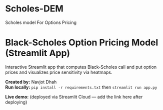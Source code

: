 # Scholes-DEM
Scholes model For Options Pricing 
# Black-Scholes Option Pricing Model (Streamlit App)

Interactive Streamlit app that computes Black-Scholes call and put option prices and visualizes price sensitivity via heatmaps.

**Created by:** Navjot Dhah  
**Run locally:** `pip install -r requirements.txt` then `streamlit run app.py`

**Live demo:** (deployed via Streamlit Cloud — add the link here after deploying)
